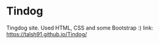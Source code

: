 # Tindog
Tingdog site. Used HTML, CSS and some Bootstrap :) link: https://talsh91.github.io/Tindog/

